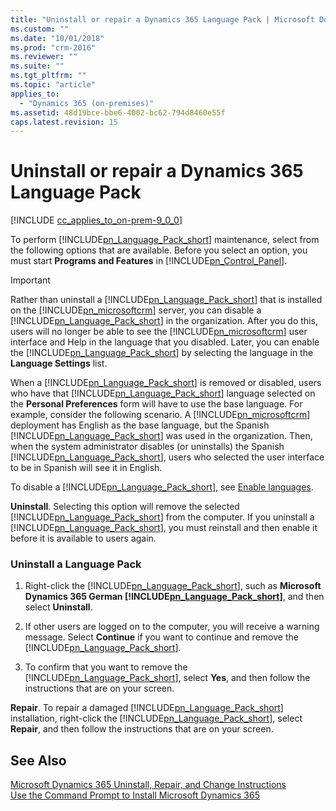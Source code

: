 ```yaml
---
title: "Uninstall or repair a Dynamics 365 Language Pack | Microsoft Docs"
ms.custom: ""
ms.date: "10/01/2018"
ms.prod: "crm-2016"
ms.reviewer: ""
ms.suite: ""
ms.tgt_pltfrm: ""
ms.topic: "article"
applies_to: 
  - "Dynamics 365 (on-premises)"
ms.assetid: 48d19bce-bbe6-4002-bc62-794d8460e55f
caps.latest.revision: 15
---
```

# Uninstall or repair a Dynamics 365 Language Pack

[!INCLUDE [cc_applies_to_on-prem-9_0_0](../includes/cc_applies_to_on-prem-9_0_0.md)]

To perform [!INCLUDE[pn_Language_Pack_short](../includes/pn-language-pack-short.md)] maintenance, select from the following options that are available. Before you select an option, you must start **Programs and Features** in [!INCLUDE[pn_Control_Panel](../includes/pn-control-panel.md)].  
  
> [!IMPORTANT]
>  Rather than uninstall a [!INCLUDE[pn_Language_Pack_short](../includes/pn-language-pack-short.md)] that is installed on the [!INCLUDE[pn_microsoftcrm](../includes/pn-microsoftcrm.md)] server, you can disable a [!INCLUDE[pn_Language_Pack_short](../includes/pn-language-pack-short.md)] in the organization. After you do this, users will no longer be able to see the [!INCLUDE[pn_microsoftcrm](../includes/pn-microsoftcrm.md)] user interface and Help in the language that you disabled. Later, you can enable the [!INCLUDE[pn_Language_Pack_short](../includes/pn-language-pack-short.md)] by selecting the language in the **Language Settings** list.  
  
 When a [!INCLUDE[pn_Language_Pack_short](../includes/pn-language-pack-short.md)] is removed or disabled, users who have that [!INCLUDE[pn_Language_Pack_short](../includes/pn-language-pack-short.md)] language selected on the **Personal Preferences** form will have to use the base language. For example, consider the following scenario. A [!INCLUDE[pn_microsoftcrm](../includes/pn-microsoftcrm.md)] deployment has English as the base language, but the Spanish [!INCLUDE[pn_Language_Pack_short](../includes/pn-language-pack-short.md)] was used in the organization. Then, when the system administrator disables (or uninstalls) the Spanish [!INCLUDE[pn_Language_Pack_short](../includes/pn-language-pack-short.md)], users who selected the user interface to be in Spanish will see it in English.  
  
 To disable a [!INCLUDE[pn_Language_Pack_short](../includes/pn-language-pack-short.md)], see [Enable languages](../admin/enable-languages.md).  
  
 **Uninstall**. Selecting this option will remove the selected [!INCLUDE[pn_Language_Pack_short](../includes/pn-language-pack-short.md)] from the computer. If you uninstall a [!INCLUDE[pn_Language_Pack_short](../includes/pn-language-pack-short.md)], you must reinstall and then enable it before it is available to users again.  
  
### Uninstall a Language Pack  
  
1.  Right-click the [!INCLUDE[pn_Language_Pack_short](../includes/pn-language-pack-short.md)], such as **Microsoft Dynamics 365 German [!INCLUDE[pn_Language_Pack_short](../includes/pn-language-pack-short.md)]**, and then select **Uninstall**.  
  
2.  If other users are logged on to the computer, you will receive a warning message. Select **Continue** if you want to continue and remove the [!INCLUDE[pn_Language_Pack_short](../includes/pn-language-pack-short.md)].  
  
3.  To confirm that you want to remove the [!INCLUDE[pn_Language_Pack_short](../includes/pn-language-pack-short.md)], select **Yes**, and then follow the instructions that are on your screen.  
  
 **Repair**. To repair a damaged [!INCLUDE[pn_Language_Pack_short](../includes/pn-language-pack-short.md)] installation, right-click the [!INCLUDE[pn_Language_Pack_short](../includes/pn-language-pack-short.md)], select **Repair**, and then follow the instructions that are on your screen.  
  
## See Also  
 [Microsoft Dynamics 365 Uninstall, Repair, and Change Instructions](uninstall-repair-and-change-microsoft-dynamics-365.md)   </br>
 [Use the Command Prompt to Install Microsoft Dynamics 365](use-command-prompt-install-dynamics-365-server.md)

